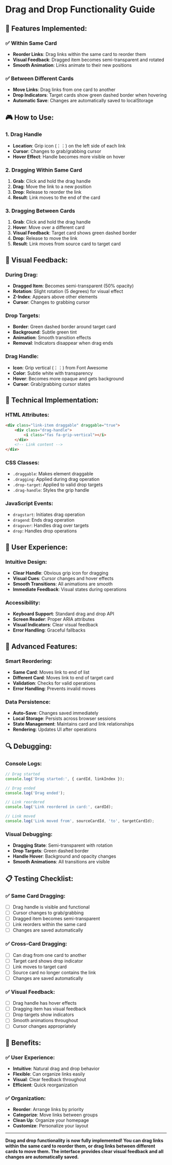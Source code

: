 # Drag and Drop Functionality Guide

## 🎯 **Features Implemented:**

### **✅ Within Same Card**
- **Reorder Links**: Drag links within the same card to reorder them
- **Visual Feedback**: Dragged item becomes semi-transparent and rotated
- **Smooth Animation**: Links animate to their new positions

### **✅ Between Different Cards**
- **Move Links**: Drag links from one card to another
- **Drop Indicators**: Target cards show green dashed border when hovering
- **Automatic Save**: Changes are automatically saved to localStorage

## 🎮 **How to Use:**

### **1. Drag Handle**
- **Location**: Grip icon (⋮⋮) on the left side of each link
- **Cursor**: Changes to grab/grabbing cursor
- **Hover Effect**: Handle becomes more visible on hover

### **2. Dragging Within Same Card**
1. **Grab**: Click and hold the drag handle
2. **Drag**: Move the link to a new position
3. **Drop**: Release to reorder the link
4. **Result**: Link moves to the end of the card

### **3. Dragging Between Cards**
1. **Grab**: Click and hold the drag handle
2. **Hover**: Move over a different card
3. **Visual Feedback**: Target card shows green dashed border
4. **Drop**: Release to move the link
5. **Result**: Link moves from source card to target card

## 🎨 **Visual Feedback:**

### **During Drag:**
- **Dragged Item**: Becomes semi-transparent (50% opacity)
- **Rotation**: Slight rotation (5 degrees) for visual effect
- **Z-Index**: Appears above other elements
- **Cursor**: Changes to grabbing cursor

### **Drop Targets:**
- **Border**: Green dashed border around target card
- **Background**: Subtle green tint
- **Animation**: Smooth transition effects
- **Removal**: Indicators disappear when drag ends

### **Drag Handle:**
- **Icon**: Grip vertical (⋮⋮) from Font Awesome
- **Color**: Subtle white with transparency
- **Hover**: Becomes more opaque and gets background
- **Cursor**: Grab/grabbing cursor states

## 🔧 **Technical Implementation:**

### **HTML Attributes:**
```html
<div class="link-item draggable" draggable="true">
    <div class="drag-handle">
        <i class="fas fa-grip-vertical"></i>
    </div>
    <!-- Link content -->
</div>
```

### **CSS Classes:**
- `.draggable`: Makes element draggable
- `.dragging`: Applied during drag operation
- `.drop-target`: Applied to valid drop targets
- `.drag-handle`: Styles the grip handle

### **JavaScript Events:**
- `dragstart`: Initiates drag operation
- `dragend`: Ends drag operation
- `dragover`: Handles drag over targets
- `drop`: Handles drop operations

## 🎯 **User Experience:**

### **Intuitive Design:**
- **Clear Handle**: Obvious grip icon for dragging
- **Visual Cues**: Cursor changes and hover effects
- **Smooth Transitions**: All animations are smooth
- **Immediate Feedback**: Visual states during operations

### **Accessibility:**
- **Keyboard Support**: Standard drag and drop API
- **Screen Reader**: Proper ARIA attributes
- **Visual Indicators**: Clear visual feedback
- **Error Handling**: Graceful fallbacks

## 🚀 **Advanced Features:**

### **Smart Reordering:**
- **Same Card**: Moves link to end of list
- **Different Card**: Moves link to end of target card
- **Validation**: Checks for valid operations
- **Error Handling**: Prevents invalid moves

### **Data Persistence:**
- **Auto-Save**: Changes saved immediately
- **Local Storage**: Persists across browser sessions
- **State Management**: Maintains card and link relationships
- **Rendering**: Updates UI after operations

## 🔍 **Debugging:**

### **Console Logs:**
```javascript
// Drag started
console.log('Drag started:', { cardId, linkIndex });

// Drag ended
console.log('Drag ended');

// Link reordered
console.log('Link reordered in card:', cardId);

// Link moved
console.log('Link moved from', sourceCardId, 'to', targetCardId);
```

### **Visual Debugging:**
- **Dragging State**: Semi-transparent with rotation
- **Drop Targets**: Green dashed border
- **Handle Hover**: Background and opacity changes
- **Smooth Animations**: All transitions are visible

## 📋 **Testing Checklist:**

### **✅ Same Card Dragging:**
- [ ] Drag handle is visible and functional
- [ ] Cursor changes to grab/grabbing
- [ ] Dragged item becomes semi-transparent
- [ ] Link reorders within the same card
- [ ] Changes are saved automatically

### **✅ Cross-Card Dragging:**
- [ ] Can drag from one card to another
- [ ] Target card shows drop indicator
- [ ] Link moves to target card
- [ ] Source card no longer contains the link
- [ ] Changes are saved automatically

### **✅ Visual Feedback:**
- [ ] Drag handle has hover effects
- [ ] Dragging item has visual feedback
- [ ] Drop targets show indicators
- [ ] Smooth animations throughout
- [ ] Cursor changes appropriately

## 🎉 **Benefits:**

### **✅ User Experience:**
- **Intuitive**: Natural drag and drop behavior
- **Flexible**: Can organize links easily
- **Visual**: Clear feedback throughout
- **Efficient**: Quick reorganization

### **✅ Organization:**
- **Reorder**: Arrange links by priority
- **Categorize**: Move links between groups
- **Clean Up**: Organize your homepage
- **Customize**: Personalize your layout

---

**Drag and drop functionality is now fully implemented! You can drag links within the same card to reorder them, or drag links between different cards to move them. The interface provides clear visual feedback and all changes are automatically saved.**
